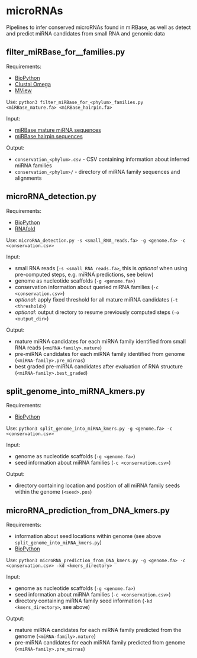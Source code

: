 # microRNAs
Pipelines to infer conserved microRNAs found in miRBase, as well as detect and predict miRNA candidates from small RNA and genomic data

## filter_miRBase_for_<phylum>_families.py

Requirements:
- [BioPython](https://biopython.org/)
- [Clustal Omega](http://www.clustal.org/omega/)
- [MView](https://desmid.github.io/mview/)

Use:
`python3 filter_miRBase_for_<phylum>_families.py <miRBase_mature.fa> <miRBase_hairpin.fa>`

Input:
- [miRBase mature miRNA sequences](ftp://mirbase.org/pub/mirbase/CURRENT/mature.fa.gz)
- [miRBase hairpin sequences](ftp://mirbase.org/pub/mirbase/CURRENT/hairpin.fa.gz)

Output:
- `conservation_<phylum>.csv` - CSV containing information about inferred miRNA families
- `conservation_<phylum>/` - directory of miRNA family sequences and alignments

## microRNA_detection.py

Requirements:
- [BioPython](https://biopython.org/)
- [RNAfold](https://www.tbi.univie.ac.at/RNA/)

Use:
`microRNA_detection.py -s <small_RNA_reads.fa> -g <genome.fa> -c <conservation.csv>`

Input:
- small RNA reads (`-s <small_RNA_reads.fa>`, this is *optional* when using pre-computed steps, e.g. miRNA predictions, see below)
- genome as nucleotide scaffolds (`-g <genome.fa>`)
- conservation information about queried miRNA families (`-c <conservation.csv>`)
- *optional*: apply fixed threshold for all mature miRNA candidates (`-t <threshold>`)
- *optional*: output directory to resume previously computed steps (`-o <output_dir>`)

Output:
- mature miRNA candidates for each miRNA family identified from small RNA reads (`<miRNA-family>.mature`)
- pre-miRNA candidates for each miRNA family identified from genome (`<miRNA-family>.pre_mirnas`)
- best graded pre-miRNA candidates after evaluation of RNA structure (`<miRNA-family>.best_graded`)

## split_genome_into_miRNA_kmers.py

Requirements:
- [BioPython](https://biopython.org/)

Use:
`python3 split_genome_into_miRNA_kmers.py -g <genome.fa> -c <conservation.csv>`

Input:
- genome as nucleotide scaffolds (`-g <genome.fa>`)
- seed information about miRNA families (`-c <conservation.csv>`)

Output:
- directory containing location and position of all miRNA family seeds within the genome (`<seed>.pos`)

## microRNA_prediction_from_DNA_kmers.py

Requirements:
- information about seed locations within genome (see above `split_genome_into_miRNA_kmers.py`)
- [BioPython](https://biopython.org/)

Use:
`python3 microRNA_prediction_from_DNA_kmers.py -g <genome.fa> -c <conservation.csv> -kd <kmers_directory>`

Input:
- genome as nucleotide scaffolds (`-g <genome.fa>`)
- seed information about miRNA families (`-c <conservation.csv>`)
- directory containing miRNA family seed information (`-kd <kmers_directory>`, see above)

Output:
- mature miRNA candidates for each miRNA family predicted from the genome (`<miRNA-family>.mature`)
- pre-miRNA candidates for each miRNA family predicted from genome (`<miRNA-family>.pre_mirnas`)